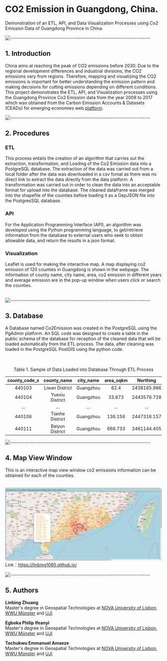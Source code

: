 # CO2 Emission in Guangdong, China.
Demonstration of an ETL, API, and Data Visualization Processes using Co2 Emission Data of Guangdong Province in China.


![----------------------------------------------------------------------](https://raw.githubusercontent.com/andreasbm/readme/master/assets/lines/solar.png)

<!-- ABOUT THE PROJECT -->
<h2>1. Introduction</h2>

China aims at reaching the peak of CO2 emissions before 2030. Due to the regional development differences and industrial divisions, the CO2 emissions vary from regions. Therefore, mapping and visualizing the CO2 emissions is important for better understanding the emission pattern and making decisions for cutting emissions depending on different conditions. </br>
This project demonstrates the ETL, API, and Visualization processes using the Guangdong Province Co2 Emission data from the year 2008 to 2017 which was obtained from the Carbon Emission Accounts & Datasets (CEADs) for emerging economies web <a href ="https://www.ceads.net/" target = "_blank">platform</a>.




![----------------------------------------------------------------------](https://raw.githubusercontent.com/andreasbm/readme/master/assets/lines/solar.png)

<!-- PROCEDURES -->
<h2>2. Procedures</h2>

<h3>ETL</h3>
This process entails the creation of an algorithm that carries out the extraction, transformation, and Loading of the Co2 Emission data into a PostgreSQL database. The extraction of the data was carried out from a local folder after the data was downloaded in a csv fomat as there was no direct link to extract the data directly from the data platform. A transformation was carried out in order to clean the data into an acceptable format for upload into the database. The cleaned dataframe was merged into the shapefile of the counties before loading it as a GepJSON file into the PostgresSQL database.

<h3>API</h3>
For the Application Programming Interface (API), an algorithm was developed using the Python programming language, to get/retrieve information from the database to external users who seek to obtain allowable data, and return the results in a json format. 

<h3>Visualization</h3>
Leaflet is used for making the interactive map. A map displaying co2 emission of 120 counties in Guangdong is shown in the webpage. The information of county name, city name, area, co2 emission in different years and average emission are in the pop-up window when users click or search the counties.
</br>
</br>




![----------------------------------------------------------------------](https://raw.githubusercontent.com/andreasbm/readme/master/assets/lines/solar.png)

<!-- DATABASE -->
<h2>3. Database</h2>
A Database named Co2Emission was created in the PostgreSQL using the PgAdmin platform. An SQL code was designed to create a table in the public schema of the database for reception of the cleaned data that will be loaded automatically from the ETL process. The data, after cleaning was loaded in the PostgreSQL PostGIS using the python code.
<br>
<br>
<br>

<p align="center">Table 1. Sample of Data Loaded into Database Through ETL Process</p>

<center>

| county_code_x |   county_name   | city_name | area_sqkm |   Northing  |   Easting  | co2_2008 | co2_2009 | ... | co2_2017 | min_co2 | max_co2 | avg_co2 | total_co2 |
|:-------------:|:---------------:|:---------:|:---------:|:-----------:|:----------:|:--------:|:--------:|:---:|:--------:|:-------:|:-------:|:-------:|:---------:|
|     440103    |  Liwan District | Guangzhou |    62.4   | 2438165.986 | 846549.802 |   1.503  |   1.607  | ... |   1.595  |  1.595  |   1.81  |   1.69  |   16.901  |
|     440104    | Yuexiu District | Guangzhou |   33.673  | 2443576.728 | 851638.097 |    0.8   |   0.855  | ... |   0.839  |  0.839  |  0.964  |  0.895  |   8.949   |
|      ...      |       ...       |    ...    |    ...    |     ...     |     ...    |    ...   |    ...   | ... |    ...   |   ...   |   ...   |   ...   |    ...    |
|     440106    | Tianhe District | Guangzhou |  136.156  | 2447316.157 | 861104.607 |   3.023  |   3.232  | ... |   3.206  |  3.206  |  3.642  |  3.396  |   33.958  |
|     440111    | Baiyun District | Guangzhou |  666.733  | 2461144.405 | 854546.765 |   9.425  |  10.076  | ... |  10.004  |  10.004 |  11.469 |  10.653 |  106.528  |

</center>


![----------------------------------------------------------------------](https://raw.githubusercontent.com/andreasbm/readme/master/assets/lines/solar.png)

<h2>4. Map View Window</h2>
This is an interactive map view window co2 emissions information can be obtained for each of the counties.
</br>
</br>

[![Map View](03_Report_Refs/guangdong_leaflet_map.png "Map View")](https://linbing1065.github.io/)
Link：https://linbing1065.github.io/



![----------------------------------------------------------------------](https://raw.githubusercontent.com/andreasbm/readme/master/assets/lines/solar.png)
<!-- AUTHORS -->
<h2>5. Authors</h2>
<b>Linbing Zhuang</b><br>
Master's degree in Geospatial Technologies at <a href ="https://www.novaims.unl.pt/" target = "_blank">NOVA University of Lisbon</a>, <a href ="https://www.uni-muenster.de/en/" target = "_blank">WWU Münster</a> and <a href ="https://www.uji.es/" target = "_blank">UJI</a><br>
</p>

<b>Egboka Philip Ifeanyi</b><br>
Master's degree in Geospatial Technologies at <a href ="https://www.novaims.unl.pt/" target = "_blank">NOVA University of Lisbon</a>, <a href ="https://www.uni-muenster.de/en/" target = "_blank">WWU Münster</a> and <a href ="https://www.uji.es/" target = "_blank">UJI</a><br>
</p>

<b>Tochukwu Emmanuel Amaeze</b><br>
Master's degree in Geospatial Technologies at <a href ="https://www.novaims.unl.pt/" target = "_blank">NOVA University of Lisbon</a>, <a href ="https://www.uni-muenster.de/en/" target = "_blank">WWU Münster</a> and <a href ="https://www.uji.es/" target = "_blank">UJI</a><br>
